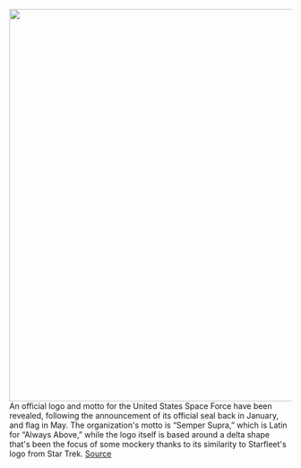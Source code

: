 <img src='https://cdn.vox-cdn.com/thumbor/hF5zZV_QaYn0HHF4eK-eBo2KOmU=/0x0:4200x2978/1200x800/filters:focal(1764x1153:2436x1825)/cdn.vox-cdn.com/uploads/chorus_image/image/67095832/200722_F_GO452_0001.0.jpg' width='700px' /><br/>
An official logo and motto for the United States Space Force have been revealed, following the announcement of its official seal back in January, and flag in May. The organization's motto is “Semper Supra,” which is Latin for “Always Above,” while the logo itself is based around a delta shape that's been the focus of some mockery thanks to its similarity to Starfleet's logo from Star Trek.
<a href='https://www.theverge.com/2020/7/23/21335338/united-states-space-force-star-trek-delta-symbol-air-force-space-command'> Source <a/>